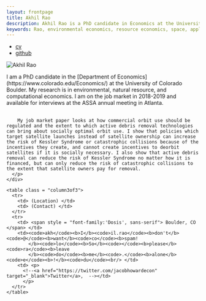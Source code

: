 ```yaml
---
layout: frontpage
title: Akhil Rao
description: Akhil Rao is a PhD candidate in Economics at the University of Colorado - Boulder; research in environmental and natural resource economics
keywords: Rao, environmental economics, resource economics, space, applied theory, computational economics
---
```


<div class="navbar">
  <div class="navbar-inner">
      <ul class="nav">
          <li><a href="{{ BASE_PATH }}/assets/rao_cv.pdf">cv</a></li>
          <li><a href="https://github.com/akhilrao">github</a></li>
      </ul>
  </div>
</div>



<article> 
  <div class = "column1of3">
     <img src="../assets/pics/akhil_portrait.png"
                  title="Akhil Rao"
    />
  </div>

  <div class = "group">
    <div class = "column2of3">  
      <p>  I am a PhD candidate in the
        [Department of Economics](https://www.colorado.edu/Economics/)
        at the University of Colorado Boulder. My research is
        in environmental, natural resource, and computational economics. I am on the job market in 2018-2019 and available for interviews at the ASSA annual meeting in Atlanta. <br/><br/>

        My job market paper looks at how commercial orbit use should be regulated and the extent to which active debris removal technologies can bring about socially optimal orbit use. I show that policies which target satellite launches instead of satellite ownership can increase the risk of Kessler Syndrome or catastrophic collisions because of the incentives they create, and cannot create incentives to deorbit satellites if it is socially necessary. I also show that active debris removal can reduce the risk of Kessler Syndrome no matter how it is financed, but can only reduce the risk of catastrophic collisions to the extent that satellite owners pay for removal.
      </p>
    </div>
    
    <table class = "column3of3">
      <tr>
        <td> (Location) </td>
        <td> (Contact) </td>
      </tr>
      <tr>    
        <td> <span style = "font-family:'Dosis', sans-serif"> Boulder, CO </span> </td>
        <td><code>akh</code><b>I</b><code>il.rao</code><b>don't</b><code>@</code><b>want</b><code>co</code><b>spam!
            </b><code>lo</code><b>So</b><code></code><b>please</b><code>ra</code><b>leave
            </b><code>do</code><b>me</b><code>.</code><b>alone</b><code>e</code><b>!</b><code>du</code><br/> </td>
        <td> <p>
          <!--<a href="https://twitter.com/jacobhowardecon" target="_blank">Twitter</a>,  --></td> 
          </p>
      </tr>
    </table>
  </div>  
</article>

